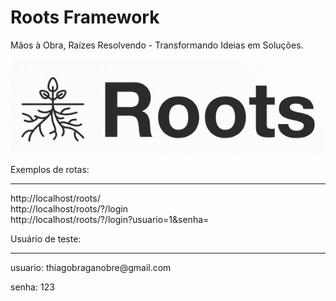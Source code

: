# Roots Framework
Mãos à Obra, Raízes Resolvendo - Transformando Ideias em Soluções.



![Logo](./logo.png)  



Exemplos de rotas:
<hr></hr>
http://localhost/roots/<br>
http://localhost/roots/?/login<br>
http://localhost/roots/?/login?usuario=1&senha=<br>



Usuário de teste:
<hr></hr>
usuario:
thiagobraganobre@gmail.com

senha:
123